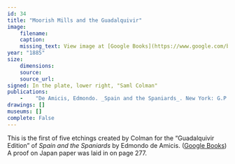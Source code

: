 ```yaml
---
id: 34
title: "Moorish Mills and the Guadalquivir"
image:
    filename:
    caption: 
    missing_text: View image at [Google Books](https://www.google.com/books/edition/Spain_and_the_Spaniards/W98_AAAAYAAJ?hl=en&gbpv=1&pg=PA277&printsec=frontcover).
year: "1885"
size:
    dimensions: 
    source: 
    source_url: 
signed: In the plate, lower right, "Saml Colman"
publications:
    -    "De Amicis, Edmondo. _Spain and the Spaniards_. New York: G.P. Putnam's Sons, 1885."
drawings: []
museums: []
complete: False
---
```

This is the first of five etchings created by Colman for the “Guadalquivir Edition” of _Spain and the Spaniards_ by Edmondo de Amicis. ([Google Books](https://www.google.com/books/edition/Spain_and_the_Spaniards/W98_AAAAYAAJ)) A proof on Japan paper was laid in on page 277.
